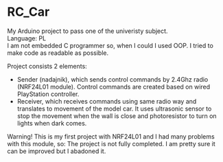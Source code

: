 # RC_Car
My Arduino project to pass one of the univeristy subject. <br />
Language: PL<br />
I am not embedded C programmer so, when I could I used OOP. I tried to make code as readable as possible.<br />

Project consists 2 elements:
- Sender (nadajnik), which sends control commands by 2.4Ghz radio (NRF24L01 module). Control commands are created based on wired PlayStation controller.
- Receiver, which receives commands using same radio way and translates to movement of the model car. It uses ultrasonic sensor to stop the movement when the wall is close and photoresistor to turn on lights when dark comes.


Warning!
This is my first project with NRF24L01 and I had many problems with this module, so:
The project is not fully completed. I am pretty sure it can be improved but I abadoned it.
